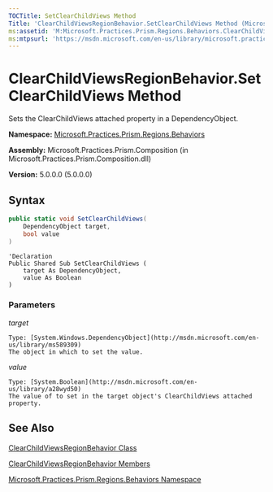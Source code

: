 ```yaml
---
TOCTitle: SetClearChildViews Method
Title: 'ClearChildViewsRegionBehavior.SetClearChildViews Method (Microsoft.Practices.Prism.Regions.Behaviors)'
ms:assetid: 'M:Microsoft.Practices.Prism.Regions.Behaviors.ClearChildViewsRegionBehavior.SetClearChildViews(System.Windows.DependencyObject,System.Boolean)'
ms:mtpsurl: 'https://msdn.microsoft.com/en-us/library/microsoft.practices.prism.regions.behaviors.clearchildviewsregionbehavior.setclearchildviews(v=pandp.50)'
---
```


# ClearChildViewsRegionBehavior.SetClearChildViews Method

Sets the ClearChildViews attached property in a DependencyObject.

**Namespace:** [Microsoft.Practices.Prism.Regions.Behaviors](https://msdn.microsoft.com/en-us/library/microsoft.practices.prism.regions.behaviors(v=pandp.50))

**Assembly:** Microsoft.Practices.Prism.Composition (in Microsoft.Practices.Prism.Composition.dll)

**Version:** 5.0.0.0 (5.0.0.0)

## Syntax

```C#
public static void SetClearChildViews(
	DependencyObject target,
	bool value
)
```

```VB
'Declaration
Public Shared Sub SetClearChildViews ( 
	target As DependencyObject,
	value As Boolean
)
```


### Parameters

*target*

    Type: [System.Windows.DependencyObject](http://msdn.microsoft.com/en-us/library/ms589309)
    The object in which to set the value.

*value*

    Type: [System.Boolean](http://msdn.microsoft.com/en-us/library/a28wyd50)
    The value of to set in the target object's ClearChildViews attached property.

## See Also

[ClearChildViewsRegionBehavior Class](https://msdn.microsoft.com/en-us/library/microsoft.practices.prism.regions.behaviors.clearchildviewsregionbehavior(v=pandp.50))

[ClearChildViewsRegionBehavior Members](https://msdn.microsoft.com/en-us/library/microsoft.practices.prism.regions.behaviors.clearchildviewsregionbehavior_members(v=pandp.50))

[Microsoft.Practices.Prism.Regions.Behaviors Namespace](https://msdn.microsoft.com/en-us/library/microsoft.practices.prism.regions.behaviors(v=pandp.50))